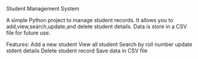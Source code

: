 Student Management System

A simple Python project to manage student records.
It allows you to add,view,search,update,and delete student details.
Data is store in a CSV file for future use.

Features:
Add a new student
View all student
Search by roll number
update stdent details
Delete student record
Save data in CSV file
